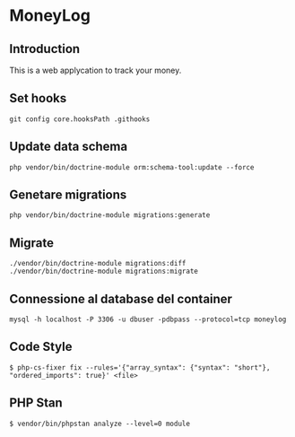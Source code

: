 # MoneyLog

## Introduction

This is a web applycation to track your money.

## Set hooks
```shell
git config core.hooksPath .githooks
```

## Update data schema
```shell
php vendor/bin/doctrine-module orm:schema-tool:update --force
```

## Genetare migrations
```shell
php vendor/bin/doctrine-module migrations:generate
```

## Migrate
```shell
./vendor/bin/doctrine-module migrations:diff
./vendor/bin/doctrine-module migrations:migrate
```

## Connessione al database del container
```shell
mysql -h localhost -P 3306 -u dbuser -pdbpass --protocol=tcp moneylog
```

## Code Style
```shell
$ php-cs-fixer fix --rules='{"array_syntax": {"syntax": "short"}, "ordered_imports": true}' <file>
```

## PHP Stan
```shell
$ vendor/bin/phpstan analyze --level=0 module
```
